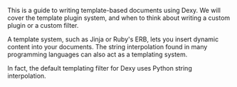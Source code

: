 <div class="grid_8"><!-- keep things narrow and readable -->

This is a guide to writing template-based documents using Dexy. We will cover
the template plugin system, and when to think about writing a custom plugin or
a custom filter.

A template system, such as Jinja or Ruby's ERB, lets you insert dynamic content into
your documents. The string interpolation found in many programming languages
can also act as a templating system.

In fact, the default templating filter for Dexy uses Python string interpolation.

</div>
